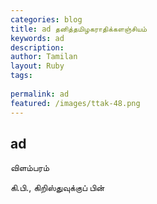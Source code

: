 ```yaml
---
categories: blog
title: ad தனித்தமிழகராதிக்களஞ்சியம்
keywords: ad
description: 
author: Tamilan
layout: Ruby
tags: 
 
permalink: ad
featured: /images/ttak-48.png
---
```

## ad  
விளம்பரம்  
  
கி.பி., கிறிஸ்துவுக்குப் பின்